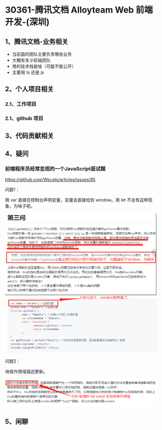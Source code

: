 # 30361-腾讯文档 Alloyteam  Web 前端开发-(深圳)

## 1、腾讯文档-业务相关

- 当前面的团队主要负责哪些业务
- 大概有多少前端团队
- 用的技术栈是啥（可能不能公开）
- 主要用 ts 还是 js

## 2、个人项目相关

### 2.1、工作项目

### 2.1、github 项目

## 3、代码贡献相关

## 4、疑问

### 前端程序员经常忽视的一个JavaScript面试题

https://github.com/Wscats/articles/issues/85

问题1：

用 var 直接在控制台声明变量，变量会直接给到 window。用 let 不会有这种现象。为啥子呢。

![p1](./image/question-1.png)

问题2：

块级作用域描述更新。

![p1](./image/question-2.png)



## 5、闲聊


